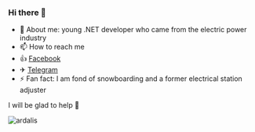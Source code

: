 ### Hi there 👋

- 💬 About me: young .NET developer who came from the electric power industry
- 📫 How to reach me
- 👍  [Facebook](https://www.facebook.com/profile.php?id=100005119875365)
- ✈ [Telegram](https://t.me/Yasha_win)
- ⚡ Fan fact: I am fond of snowboarding and a former electrical station adjuster

I will be glad to help 🙏

<div>
  <img align="center" src="https://github-readme-stats.vercel.app/api/top-langs/?username=YashaVinter&layout=compact&hide=html&theme=dark" alt="ardalis" />
<div/>
<br />
